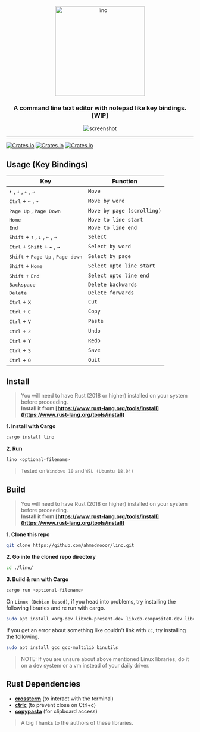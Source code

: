 <div align="center">
    <span align="center"><img src="https://raw.githubusercontent.com/ahmednooor/lino/main/lino-logo.png" alt="lino" width="240" class="center" /></span>
    <h3 align="center">A command line text editor with notepad like key bindings. [WIP]</h3>
    <span align="center"><img src="https://raw.githubusercontent.com/ahmednooor/lino/main/lino-screenshot.png" alt="screenshot" class="center" /></span>
    <hr />
</div>

[![Crates.io](https://img.shields.io/crates/v/lino)](https://crates.io/crates/lino)
[![Crates.io](https://img.shields.io/crates/l/lino)](https://github.com/ahmednooor/lino/blob/main/LICENSE)
[![Crates.io](https://img.shields.io/crates/d/lino)](https://crates.io/crates/lino)

## Usage (Key Bindings)
| Key | Function |
| --- | --- |
| <kbd>↑</kbd> , <kbd>↓</kbd> , <kbd>←</kbd> , <kbd>→</kbd> | `Move` |
| <kbd>Ctrl</kbd> + <kbd>←</kbd> , <kbd>→</kbd> | `Move by word` |
| <kbd>Page Up</kbd> , <kbd>Page Down</kbd> | `Move by page (scrolling)` |
| <kbd>Home</kbd> | `Move to line start` |
| <kbd>End</kbd> | `Move to line end` |
| <kbd>Shift</kbd> + <kbd>↑</kbd> , <kbd>↓</kbd> , <kbd>←</kbd> , <kbd>→</kbd> | `Select` |
| <kbd>Ctrl</kbd> + <kbd>Shift</kbd> + <kbd>←</kbd> , <kbd>→</kbd> | `Select by word` |
| <kbd>Shift</kbd> + <kbd>Page Up</kbd> , <kbd>Page down</kbd> | `Select by page` |
| <kbd>Shift</kbd> + <kbd>Home</kbd> | `Select upto line start` |
| <kbd>Shift</kbd> + <kbd>End</kbd> | `Select upto line end` |
| <kbd>Backspace</kbd> | `Delete backwards` |
| <kbd>Delete</kbd> | `Delete forwards` |
| <kbd>Ctrl</kbd> + <kbd>X</kbd> | `Cut` |
| <kbd>Ctrl</kbd> + <kbd>C</kbd> | `Copy` |
| <kbd>Ctrl</kbd> + <kbd>V</kbd> | `Paste` |
| <kbd>Ctrl</kbd> + <kbd>Z</kbd> | `Undo` |
| <kbd>Ctrl</kbd> + <kbd>Y</kbd> | `Redo` |
| <kbd>Ctrl</kbd> + <kbd>S</kbd> | `Save` |
| <kbd>Ctrl</kbd> + <kbd>Q</kbd> | `Quit` |

## Install
> You will need to have Rust (2018 or higher) installed on your system before proceeding.\
**Install it from [https://www.rust-lang.org/tools/install](https://www.rust-lang.org/tools/install)**

**1. Install with Cargo**
```sh
cargo install lino
```

**2. Run**
```sh
lino <optional-filename>
```

> Tested on `Windows 10` and `WSL (Ubuntu 18.04)`

## Build
> You will need to have Rust (2018 or higher) installed on your system before proceeding.\
**Install it from [https://www.rust-lang.org/tools/install](https://www.rust-lang.org/tools/install)**

**1. Clone this repo**
```sh
git clone https://github.com/ahmednooor/lino.git
```
**2. Go into the cloned repo directory**
```sh
cd ./lino/
```
**3. Build & run with Cargo**
```sh
cargo run <optional-filename>
```

On `Linux (Debian based)`, if you head into problems, try installing the following libraries and re run with cargo.

```sh
sudo apt install xorg-dev libxcb-present-dev libxcb-composite0-dev libxcb-shape0-dev libxcb-xfixes0-dev
```

If you get an error about something like couldn't link with `cc`, try installing the following.

```sh
sudo apt install gcc gcc-multilib binutils
```

> NOTE: If you are unsure about above mentioned Linux libraries, do it on a dev system or a vm instead of your daily driver.

## Rust Dependencies
- [**crossterm**](https://crates.io/crates/crossterm) (to interact with the terminal)
- [**ctrlc**](https://crates.io/crates/ctrlc) (to prevent close on Ctrl+c)
- [**copypasta**](https://crates.io/crates/copypasta) (for clipboard access)
> A big Thanks to the authors of these libraries.

